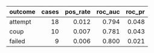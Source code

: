 |outcome | cases| pos_rate| roc_auc| roc_pr|
|:-------|-----:|--------:|-------:|------:|
|attempt |    18|    0.012|   0.794|  0.048|
|coup    |    10|    0.007|   0.781|  0.043|
|failed  |     9|    0.006|   0.800|  0.021|
